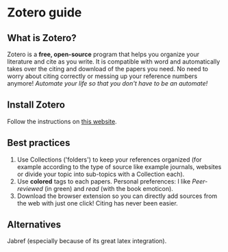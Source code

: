 # Zotero guide
## What is Zotero?
Zotero is a **free, open-source** program that helps you organize your literature and cite as you write. 
It is compatible with word and automatically takes over the citing and download of the papers you need. 
No need to worry about citing correctly or messing up your reference numbers anymore!
*Automate your life so that you don't have to be an automate!*

## Install Zotero
Follow the instructions on [this website](https://www.zotero.org/download/). 

## Best practices 
1. Use Collections ('folders') to keep your references organized (for example according to the type of source like example journals, websites or divide your topic into sub-topics with a Collection each).
2. Use **colored** tags to each papers. Personal preferences: I like *Peer-reviewed* (in green) and *read* (with the book emoticon).
3. Download the browser extension so you can directly add sources from the web with just one click! Citing has never been easier. 

## Alternatives
Jabref (especially because of its great latex integration). 
